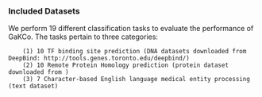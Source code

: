 ### Included Datasets
We perform 19 different classification tasks to evaluate the performance of GaKCo. The tasks pertain to three categories:

        (1) 10 TF binding site prediction (DNA datasets downloaded from DeepBind: http://tools.genes.toronto.edu/deepbind/)
        (2) 10 Remote Protein Homology prediction (protein dataset downloaded from )
        (3) 7 Character-based English language medical entity processing (text dataset)
